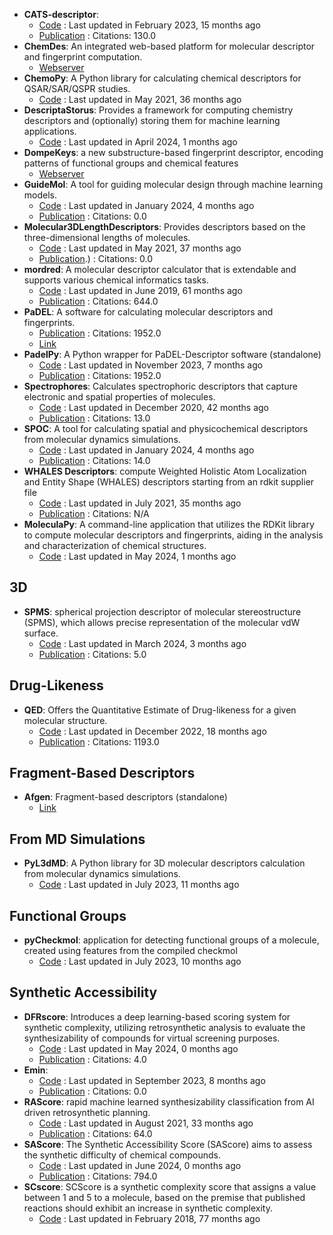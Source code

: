 - **CATS-descriptor**: 
	- [Code](https://github.com/alexarnimueller/cats-descriptor) : Last updated in February 2023, 15 months ago
	- [Publication](https://doi.org/10.1002%2Fminf.201200141) : Citations: 130.0
- **ChemDes**: An integrated web-based platform for molecular descriptor and fingerprint computation.
	- [Webserver](http://www.scbdd.com/chemdes/)
- **ChemoPy**: A Python library for calculating chemical descriptors for QSAR/SAR/QSPR studies.
	- [Code](https://github.com/ifyoungnet/Chemopy?tab=readme-ov-file) : Last updated in May 2021, 36 months ago
- **DescriptaStorus**: Provides a framework for computing chemistry descriptors and (optionally) storing them for machine learning applications.
	- [Code](https://github.com/bp-kelley/descriptastorus) : Last updated in April 2024, 1 months ago
- **DompeKeys**: a new substructure-based fingerprint descriptor, encoding patterns of functional groups and chemical features
	- [Webserver](https://dompekeys.exscalate.eu/)
- **GuideMol**: A tool for guiding molecular design through machine learning models.
	- [Code](https://github.com/jairesdesousa/guidemol) : Last updated in January 2024, 4 months ago
	- [Publication](https://doi.org/10.1002/minf.202300190) : Citations: 0.0
- **Molecular3DLengthDescriptors**: Provides descriptors based on the three-dimensional lengths of molecules.
	- [Code](https://github.com/ThomasJewson/Molecular3DLengthDescriptors) : Last updated in May 2021, 37 months ago
	- [Publication](https://doi.org/10.1021/acs.jcim.6b00565).) : Citations: 0.0
- **mordred**: A molecular descriptor calculator that is extendable and supports various chemical informatics tasks.
	- [Code](https://github.com/mordred-descriptor/mordred) : Last updated in June 2019, 61 months ago
	- [Publication](https://doi.org/10.1186/s13321-018-0258-y) : Citations: 644.0
- **PaDEL**: A software for calculating molecular descriptors and fingerprints.
	- [Publication](https://doi.org/10.1002/jcc.21707) : Citations: 1952.0
	- [Link](http://yapcwsoft.com/dd/padeldescriptor/)
- **PadelPy**: A Python wrapper for PaDEL-Descriptor software (standalone)
	- [Code](https://github.com/ecrl/padelpy) : Last updated in November 2023, 7 months ago
	- [Publication](https://doi.org/10.1002/jcc.21707) : Citations: 1952.0
- **Spectrophores**: Calculates spectrophoric descriptors that capture electronic and spatial properties of molecules.
	- [Code](https://github.com/silicos-it/spectrophore) : Last updated in December 2020, 42 months ago
	- [Publication](https://doi.org/10.1186/s13321-018-0268-9) : Citations: 13.0
- **SPOC**: A tool for calculating spatial and physicochemical descriptors from molecular dynamics simulations.
	- [Code](https://github.com/WhitestoneYang/spoc) : Last updated in January 2024, 4 months ago
	- [Publication](https://doi.org/10.1002/cphc.202200255) : Citations: 14.0
- **WHALES Descriptors**: compute Weighted Holistic Atom Localization and Entity Shape (WHALES) descriptors starting from an rdkit supplier file
	- [Code](https://github.com/grisoniFr/whales_descriptors) : Last updated in July 2021, 35 months ago
	- [Publication](https://www.nature.com/articles/s42004-018-0043-x) : Citations: N/A
- **MoleculaPy**: A command-line application that utilizes the RDKit library to compute molecular descriptors and fingerprints, aiding in the analysis and characterization of chemical structures.
	- [Code](https://github.com/kamilpytlak/MoleculaPy) : Last updated in May 2024, 1 months ago

## 3D
- **SPMS**: spherical projection descriptor of molecular stereostructure (SPMS), which allows precise representation of the molecular vdW surface.
	- [Code](https://github.com/licheng-xu-echo/SPMS) : Last updated in March 2024, 3 months ago
	- [Publication](https://doi.org/10.1055/s-0040-1705977) : Citations: 5.0

## Drug-Likeness
- **QED**: Offers the Quantitative Estimate of Drug-likeness for a given molecular structure.
	- [Code](https://github.com/silicos-it/qed) : Last updated in December 2022, 18 months ago
	- [Publication](http://dx.doi.org/10.1038/nchem.1243) : Citations: 1193.0

## Fragment-Based Descriptors
- **Afgen**: Fragment-based descriptors (standalone)
	- [Link](http://glaros.dtc.umn.edu/gkhome/afgen/overview)

## From MD Simulations
- **PyL3dMD**: A Python library for 3D molecular descriptors calculation from molecular dynamics simulations.
	- [Code](https://github.com/panwarp/PyL3dMD) : Last updated in July 2023, 11 months ago

## Functional Groups
- **pyCheckmol**: application for detecting functional groups of a molecule, created using features from the compiled checkmol
	- [Code](https://github.com/jeffrichardchemistry/pyCheckmol) : Last updated in July 2023, 10 months ago

## Synthetic Accessibility
- **DFRscore**: Introduces a deep learning-based scoring system for synthetic complexity, utilizing retrosynthetic analysis to evaluate the synthesizability of compounds for virtual screening purposes.
	- [Code](https://github.com/Hwoo-Kim/DFRscore) : Last updated in May 2024, 0 months ago
	- [Publication](https://doi.org/10.1021/acs.jcim.3c01134) : Citations: 4.0
- **Emin**: 
	- [Code](https://github.com/andrewlee1030/Emin-A-First-Principles-Thermochemical-Descriptor-for-Predicting-Molecular-Synthesizability) : Last updated in September 2023, 8 months ago
	- [Publication](https://doi.org/10.1021/acs.jcim.3c01583) : Citations: 0.0
- **RAScore**: rapid machine learned synthesizability classification from AI driven retrosynthetic planning.
	- [Code](https://github.com/reymond-group/RAscore) : Last updated in August 2021, 33 months ago
	- [Publication](https://doi.org/10.1039/d0sc05401a) : Citations: 64.0
- **SAScore**: The Synthetic Accessibility Score (SAScore) aims to assess the synthetic difficulty of chemical compounds.
	- [Code](https://github.com/rdkit/rdkit/tree/master/Contrib/SA_Score) : Last updated in June 2024, 0 months ago
	- [Publication](https://doi.org/10.1186/1758-2946-1-8) : Citations: 794.0
- **SCscore**: SCScore is a synthetic complexity score that assigns a value between 1 and 5 to a molecule, based on the premise that published reactions should exhibit an increase in synthetic complexity.
	- [Code](https://github.com/connorcoley/scscore) : Last updated in February 2018, 77 months ago
